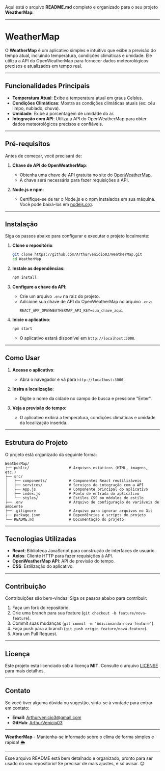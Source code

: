 Aqui está o arquivo **README.md** completo e organizado para o seu projeto **WeatherMap**:

---

# WeatherMap

O **WeatherMap** é um aplicativo simples e intuitivo que exibe a previsão do tempo atual, incluindo temperatura, condições climáticas e umidade. Ele utiliza a API do OpenWeatherMap para fornecer dados meteorológicos precisos e atualizados em tempo real.

---

## Funcionalidades Principais

- **Temperatura Atual**: Exibe a temperatura atual em graus Celsius.
- **Condições Climáticas**: Mostra as condições climáticas atuais (ex: céu limpo, nublado, chuva).
- **Umidade**: Exibe a porcentagem de umidade do ar.
- **Integração com API**: Utiliza a API do OpenWeatherMap para obter dados meteorológicos precisos e confiáveis.

---

## Pré-requisitos

Antes de começar, você precisará de:

1. **Chave de API do OpenWeatherMap**:
   - Obtenha uma chave de API gratuita no site do [OpenWeatherMap](https://openweathermap.org/api).
   - A chave será necessária para fazer requisições à API.

2. **Node.js e npm**:
   - Certifique-se de ter o Node.js e o npm instalados em sua máquina. Você pode baixá-los em [nodejs.org](https://nodejs.org/).

---

## Instalação

Siga os passos abaixo para configurar e executar o projeto localmente:

1. **Clone o repositório**:
   ```bash
   git clone https://github.com/Arthurvenicio03/WeatherMap.git
   cd WeatherMap
   ```

2. **Instale as dependências**:
   ```bash
   npm install
   ```

3. **Configure a chave da API**:
   - Crie um arquivo `.env` na raiz do projeto.
   - Adicione sua chave de API do OpenWeatherMap no arquivo `.env`:
     ```env
     REACT_APP_OPENWEATHERMAP_API_KEY=sua_chave_aqui
     ```

4. **Inicie o aplicativo**:
   ```bash
   npm start
   ```
   - O aplicativo estará disponível em `http://localhost:3000`.

---

## Como Usar

1. **Acesse o aplicativo**:
   - Abra o navegador e vá para `http://localhost:3000`.

2. **Insira a localização**:
   - Digite o nome da cidade no campo de busca e pressione "Enter".

3. **Veja a previsão do tempo**:
   - O aplicativo exibirá a temperatura, condições climáticas e umidade da localização inserida.

---

## Estrutura do Projeto

O projeto está organizado da seguinte forma:

```
WeatherMap/
├── public/                  # Arquivos estáticos (HTML, imagens, etc.)
├── src/
│   ├── components/          # Componentes React reutilizáveis
│   ├── services/            # Serviços de integração com a API
│   ├── App.js               # Componente principal do aplicativo
│   ├── index.js             # Ponto de entrada do aplicativo
│   └── styles/              # Estilos CSS ou módulos de estilo
├── .env                     # Arquivo de configuração de variáveis de ambiente
├── .gitignore               # Arquivo para ignorar arquivos no Git
├── package.json             # Dependências e scripts do projeto
└── README.md                # Documentação do projeto
```

---

## Tecnologias Utilizadas

- **React**: Biblioteca JavaScript para construção de interfaces de usuário.
- **Axios**: Cliente HTTP para fazer requisições à API.
- **OpenWeatherMap API**: API de previsão do tempo.
- **CSS**: Estilização do aplicativo.

---

## Contribuição

Contribuições são bem-vindas! Siga os passos abaixo para contribuir:

1. Faça um fork do repositório.
2. Crie uma branch para sua feature (`git checkout -b feature/nova-feature`).
3. Commit suas mudanças (`git commit -m 'Adicionando nova feature'`).
4. Faça push para a branch (`git push origin feature/nova-feature`).
5. Abra um Pull Request.

---

## Licença

Este projeto está licenciado sob a licença **MIT**. Consulte o arquivo [LICENSE](LICENSE) para mais detalhes.

---

## Contato

Se você tiver alguma dúvida ou sugestão, sinta-se à vontade para entrar em contato:

- **Email**: Arthurvenicio3@gmail.com
- **GitHub**: [ArthurVenicio03](https://github.com/ArthurVenicio03)

---

**WeatherMap** - Mantenha-se informado sobre o clima de forma simples e rápida! 🌦️

--- 

Esse arquivo README está bem detalhado e organizado, pronto para ser usado no seu repositório! Se precisar de mais ajustes, é só avisar. 😊

